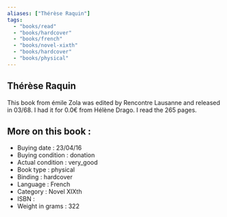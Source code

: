 ```yaml
---
aliases: ["Thérèse Raquin"] 
tags: 
  - "books/read" 
  - "books/hardcover" 
  - "books/french"
  - "books/novel-xixth"
  - "books/hardcover"
  - "books/physical"
---
```



## Thérèse Raquin
This book from émile Zola was edited by Rencontre Lausanne and released in 03/68. I had it for 0.0€ from Hélène Drago. I read the 265 pages.

## More on this book :
- Buying date : 23/04/16
- Buying condition : donation
- Actual condition : very_good
- Book type : physical
- Binding : hardcover
- Language : French
- Category : Novel XIXth
- ISBN : 
- Weight in grams : 322
